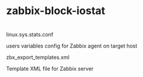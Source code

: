 # zabbix-block-iostat
#

linux.sys.stats.conf

users variables config for Zabbix agent on target host


zbx_export_templates.xml

Template XML file for Zabbix server
 
